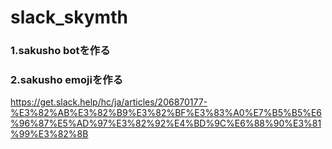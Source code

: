 # slack_skymth   
### 1.sakusho botを作る   

### 2.sakusho emojiを作る   
https://get.slack.help/hc/ja/articles/206870177-%E3%82%AB%E3%82%B9%E3%82%BF%E3%83%A0%E7%B5%B5%E6%96%87%E5%AD%97%E3%82%92%E4%BD%9C%E6%88%90%E3%81%99%E3%82%8B

